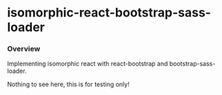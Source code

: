 # isomorphic-react-bootstrap-sass-loader

### Overview
Implementing isomorphic react with react-bootstrap and bootstrap-sass-loader. 

Nothing to see here, this is for testing only!